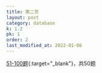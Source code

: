 ```yaml
---
title: 第二页
layout: post
category: database
k: 1.2
pk: 1
order: 2
last_modified_at: 2022-01-06
---
```


[51-100题](https://leetcode-cn.com/problemset/database/?page=2){:target="_blank"}，共50题
